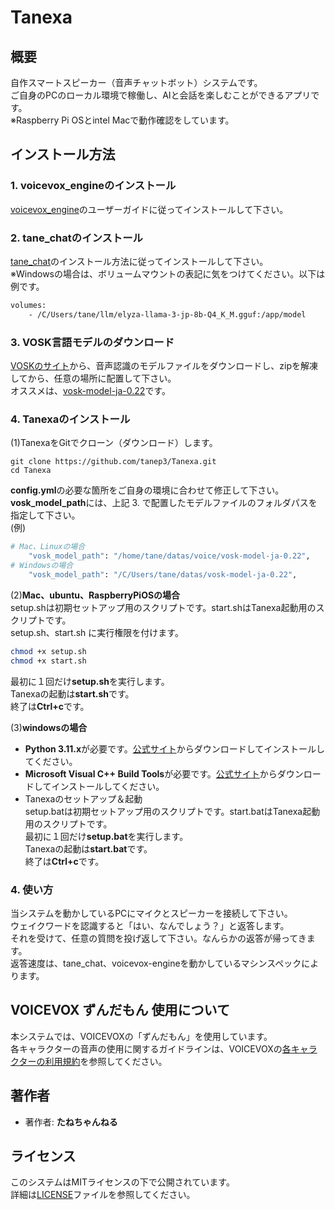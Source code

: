 # Tanexa

## 概要  
自作スマートスピーカー（音声チャットボット）システムです。  
ご自身のPCのローカル環境で稼働し、AIと会話を楽しむことができるアプリです。  
※Raspberry Pi OSとintel Macで動作確認をしています。

## インストール方法  
### 1. **voicevox_engineのインストール**  
[voicevox_engine](https://github.com/VOICEVOX/voicevox_engine)のユーザーガイドに従ってインストールして下さい。

### 2. **tane_chatのインストール**  
[tane_chat](https://github.com/tanep3/tane_chat)のインストール方法に従ってインストールして下さい。  
※Windowsの場合は、ボリュームマウントの表記に気をつけてください。以下は例です。  
```bash
volumes:
    - /C/Users/tane/llm/elyza-llama-3-jp-8b-Q4_K_M.gguf:/app/model
```

### 3. **VOSK言語モデルのダウンロード**  
[VOSKのサイト](https://alphacephei.com/vosk/models)から、音声認識のモデルファイルをダウンロードし、zipを解凍してから、任意の場所に配置して下さい。  
オススメは、[vosk-model-ja-0.22](https://alphacephei.com/vosk/models/vosk-model-ja-0.22.zip)です。
 
### 4. **Tanexaのインストール**  
(1)TanexaをGitでクローン（ダウンロード）します。
```bath
git clone https://github.com/tanep3/Tanexa.git
cd Tanexa
```
**config.yml**の必要な箇所をご自身の環境に合わせて修正して下さい。  
**vosk_model_path**には、上記 3. で配置したモデルファイルのフォルダパスを指定して下さい。  
(例)
```bash
# Mac、Linuxの場合
    "vosk_model_path": "/home/tane/datas/voice/vosk-model-ja-0.22",
# Windowsの場合
    "vosk_model_path": "/C/Users/tane/datas/vosk-model-ja-0.22",
```

(2)**Mac、ubuntu、RaspberryPiOSの場合**  
setup.shは初期セットアップ用のスクリプトです。start.shはTanexa起動用のスクリプトです。  
setup.sh、start.sh に実行権限を付けます。  
```bash
chmod +x setup.sh
chmod +x start.sh
```
最初に１回だけ**setup.sh**を実行します。  
Tanexaの起動は**start.sh**です。  
終了は**Ctrl+c**です。  

(3)**windowsの場合**  
- **Python 3.11.x**が必要です。[公式サイト](https://www.python.org/downloads/release/python-3112/)からダウンロードしてインストールしてください。  
- **Microsoft Visual C++ Build Tools**が必要です。[公式サイト](https://visualstudio.microsoft.com/ja/visual-cpp-build-tools/)からダウンロードしてインストールしてください。  
- Tanexaのセットアップ＆起動  
setup.batは初期セットアップ用のスクリプトです。start.batはTanexa起動用のスクリプトです。  
最初に１回だけ**setup.bat**を実行します。  
Tanexaの起動は**start.bat**です。  
終了は**Ctrl+c**です。  

### 4. **使い方**
当システムを動かしているPCにマイクとスピーカーを接続して下さい。  
ウェイクワードを認識すると「はい、なんでしょう？」と返答します。  
それを受けて、任意の質問を投げ返して下さい。なんらかの返答が帰ってきます。  
返答速度は、tane_chat、voicevox-engineを動かしているマシンスペックによります。  

## VOICEVOX ずんだもん 使用について
本システムでは、VOICEVOXの「ずんだもん」を使用しています。  
各キャラクターの音声の使用に関するガイドラインは、VOICEVOXの[各キャラクターの利用規約](https://voicevox.hiroshiba.jp)を参照してください。

## 著作者
- 著作者: **たねちゃんねる**

## ライセンス
このシステムはMITライセンスの下で公開されています。  
詳細は[LICENSE](./LICENSE)ファイルを参照してください。
